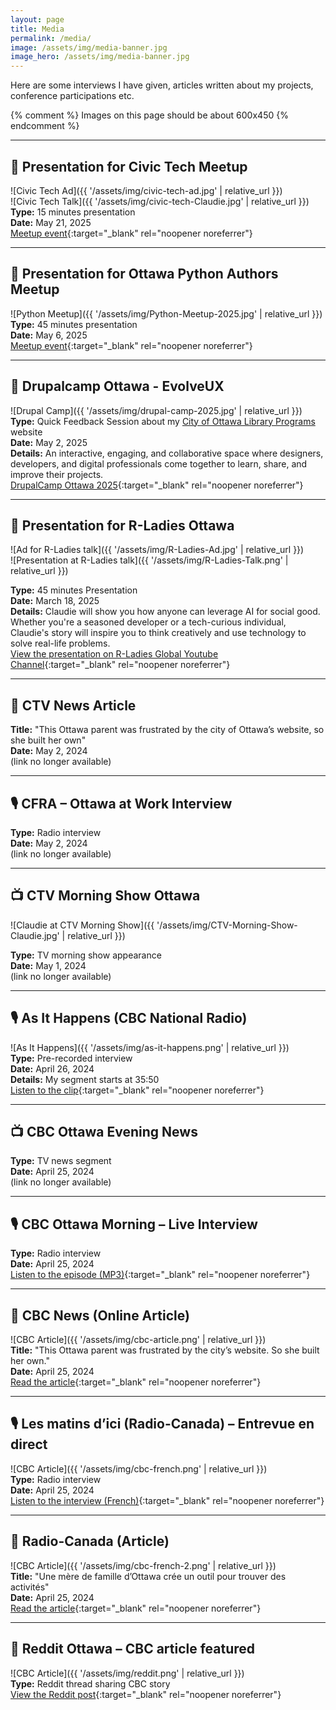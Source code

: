 ```yaml
---
layout: page
title: Media
permalink: /media/
image: /assets/img/media-banner.jpg
image_hero: /assets/img/media-banner.jpg
---
```


Here are some interviews I have given, articles written about my projects, conference participations etc. 

{% comment %}
  Images on this page should be about 600x450
{% endcomment %}

---

## 📣 Presentation for Civic Tech Meetup
![Civic Tech Ad]({{ '/assets/img/civic-tech-ad.jpg' | relative_url }})  
![Civic Tech Talk]({{ '/assets/img/civic-tech-Claudie.jpg' | relative_url }})  
**Type:** 15 minutes presentation  
**Date:** May 21, 2025  
[Meetup event](https://www.meetup.com/yow_ct/events/307537719/){:target="_blank" rel="noopener noreferrer"}  

---

## 📣 Presentation for Ottawa Python Authors Meetup
![Python Meetup]({{ '/assets/img/Python-Meetup-2025.jpg' | relative_url }})  
**Type:** 45 minutes presentation  
**Date:** May 6, 2025  
[Meetup event](https://www.meetup.com/ottawapython/events/307545401/){:target="_blank" rel="noopener noreferrer"}  

---

## 📣 Drupalcamp Ottawa - EvolveUX 
![Drupal Camp]({{ '/assets/img/drupal-camp-2025.jpg' | relative_url }})  
**Type:** Quick Feedback Session about my [City of Ottawa Library Programs](/projects/library) website  
**Date:** May 2, 2025  
**Details:** An interactive, engaging, and collaborative space where designers, developers, and digital professionals come together to learn, share, and improve their projects.  
[DrupalCamp Ottawa 2025](https://www.drupal.org/community/events/drupalcamp-ottawa-2025-2025-05-02){:target="_blank" rel="noopener noreferrer"}

---

## 📣 Presentation for R-Ladies Ottawa  

![Ad for R-Ladies talk]({{ '/assets/img/R-Ladies-Ad.jpg' | relative_url }})  
![Presentation at R-Ladies talk]({{ '/assets/img/R-Ladies-Talk.png' | relative_url }})

**Type:** 45 minutes Presentation  
**Date:** March 18, 2025  
**Details:** Claudie will show you how anyone can leverage AI for social good. Whether you're a seasoned developer or a tech-curious individual, Claudie's story will inspire you to think creatively and use technology to solve real-life problems.  
[View the presentation on R-Ladies Global Youtube Channel](https://www.youtube.com/watch?v=p78AW7ZdNGI){:target="_blank" rel="noopener noreferrer"}

---

## 📰 CTV News Article  
**Title:** "This Ottawa parent was frustrated by the city of Ottawa’s website, so she built her own"  
**Date:** May 2, 2024  
(link no longer available)

---

## 🎙️ CFRA – Ottawa at Work Interview  
**Type:** Radio interview  
**Date:** May 2, 2024  
(link no longer available)

---

## 📺 CTV Morning Show Ottawa  

![Claudie at CTV Morning Show]({{ '/assets/img/CTV-Morning-Show-Claudie.jpg' | relative_url }})  

**Type:** TV morning show appearance  
**Date:** May 1, 2024  
(link no longer available)

---

## 🎙️ As It Happens (CBC National Radio)  
![As It Happens]({{ '/assets/img/as-it-happens.png' | relative_url }})  
**Type:** Pre-recorded interview  
**Date:** April 26, 2024  
**Details:** My segment starts at 35:50  
[Listen to the clip](https://www.cbc.ca/listen/live-radio/1-2-as-it-happens/clip/16058997-a-thousand-steps-forward-one-step-back){:target="_blank" rel="noopener noreferrer"}

---

## 📺 CBC Ottawa Evening News  
**Type:** TV news segment  
**Date:** April 25, 2024  
(link no longer available)

---

## 🎙️ CBC Ottawa Morning – Live Interview  
**Type:** Radio interview  
**Date:** April 25, 2024  
[Listen to the episode (MP3)](https://mp3.cbc.ca/radio/CBC_Radio_VMS/659/278/dave-lPnVVWZO-20240425_1714053249695.mp3){:target="_blank" rel="noopener noreferrer"}

---

## 📰 CBC News (Online Article)  
![CBC Article]({{ '/assets/img/cbc-article.png' | relative_url }})  
**Title:** "This Ottawa parent was frustrated by the city’s website. So she built her own."  
**Date:** April 25, 2024  
[Read the article](https://www.cbc.ca/news/canada/ottawa/ottawa-recreation-schedule-booking-app-website-1.7183398){:target="_blank" rel="noopener noreferrer"}

---

## 🎙️ Les matins d’ici (Radio-Canada) – Entrevue en direct  
![CBC Article]({{ '/assets/img/cbc-french.png' | relative_url }})  
**Type:** Radio interview  
**Date:** April 25, 2024  
[Listen to the interview (French)](https://ici.radio-canada.ca/ohdio/premiere/emissions/Les-matins-d-ici/segments/entrevue/495095/intelligence-artificielle-inscription-loisirs-activites-ottawa){:target="_blank" rel="noopener noreferrer"}

---

## 📰 Radio-Canada (Article)  
![CBC Article]({{ '/assets/img/cbc-french-2.png' | relative_url }})  
**Title:** "Une mère de famille d’Ottawa crée un outil pour trouver des activités"  
**Date:** April 25, 2024  
[Read the article](https://ici.radio-canada.ca/nouvelle/2067653/trouver-activite-ottawa-programme){:target="_blank" rel="noopener noreferrer"}

---

## 📰 Reddit Ottawa – CBC article featured  
![CBC Article]({{ '/assets/img/reddit.png' | relative_url }})  
**Type:** Reddit thread sharing CBC story  
[View the Reddit post](https://www.reddit.com/r/ottawa/s/4gQiJiqtYm){:target="_blank" rel="noopener noreferrer"}
